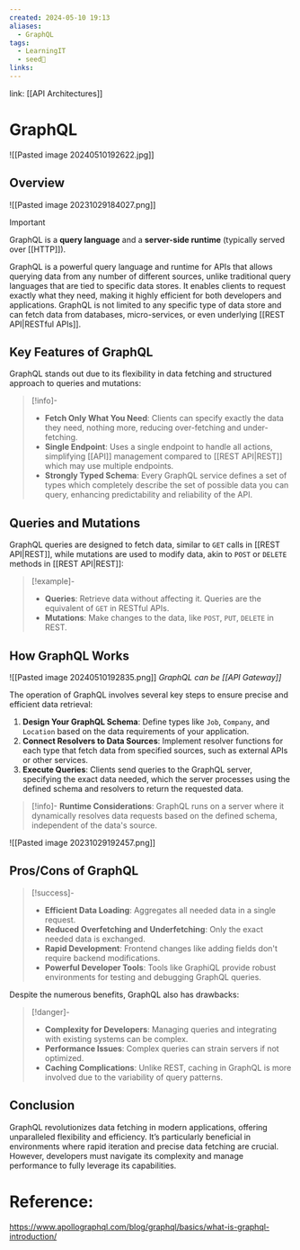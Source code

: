 ```yaml
---
created: 2024-05-10 19:13
aliases:
  - GraphQL
tags:
  - LearningIT
  - seed🌱
links:
---
```


link: [[API Architectures]]

# GraphQL
![[Pasted image 20240510192622.jpg]]
## Overview

![[Pasted image 20231029184027.png]]

> [!important] 
> GraphQL is a **query language** and a **server-side runtime** (typically served over [[HTTP]]).


GraphQL is a powerful query language and runtime for APIs that allows querying data from any number of different sources, unlike traditional query languages that are tied to specific data stores. It enables clients to request exactly what they need, making it highly efficient for both developers and applications. GraphQL is not limited to any specific type of data store and can fetch data from databases, micro-services, or even underlying [[REST API|RESTful APIs]].

## Key Features of GraphQL

GraphQL stands out due to its flexibility in data fetching and structured approach to queries and mutations:

> [!info]-
> - **Fetch Only What You Need**: Clients can specify exactly the data they need, nothing more, reducing over-fetching and under-fetching.
> - **Single Endpoint**: Uses a single endpoint to handle all actions, simplifying [[API]] management compared to [[REST API|REST]] which may use multiple endpoints.
> - **Strongly Typed Schema**: Every GraphQL service defines a set of types which completely describe the set of possible data you can query, enhancing predictability and reliability of the API.

## Queries and Mutations

GraphQL queries are designed to fetch data, similar to `GET` calls in [[REST API|REST]], while mutations are used to modify data, akin to `POST` or `DELETE` methods in [[REST API|REST]]:

> [!example]-
> - **Queries**: Retrieve data without affecting it. Queries are the equivalent of `GET` in RESTful APIs.
> - **Mutations**: Make changes to the data, like `POST`, `PUT`, `DELETE` in REST.

## How GraphQL Works

![[Pasted image 20240510192835.png]]
_GraphQL can be [[API Gateway]]_

The operation of GraphQL involves several key steps to ensure precise and efficient data retrieval:

1. **Design Your GraphQL Schema**: Define types like `Job`, `Company`, and `Location` based on the data requirements of your application.
2. **Connect Resolvers to Data Sources**: Implement resolver functions for each type that fetch data from specified sources, such as external APIs or other services.
3. **Execute Queries**: Clients send queries to the GraphQL server, specifying the exact data needed, which the server processes using the defined schema and resolvers to return the requested data.

> [!info]-
> **Runtime Considerations**: GraphQL runs on a server where it dynamically resolves data requests based on the defined schema, independent of the data's source.

![[Pasted image 20231029192457.png]]
## Pros/Cons of GraphQL

> [!success]-
> - **Efficient Data Loading**: Aggregates all needed data in a single request.
> - **Reduced Overfetching and Underfetching**: Only the exact needed data is exchanged.
> - **Rapid Development**: Frontend changes like adding fields don't require backend modifications.
> - **Powerful Developer Tools**: Tools like GraphiQL provide robust environments for testing and debugging GraphQL queries.

Despite the numerous benefits, GraphQL also has drawbacks:

> [!danger]-
> - **Complexity for Developers**: Managing queries and integrating with existing systems can be complex.
> - **Performance Issues**: Complex queries can strain servers if not optimized.
> - **Caching Complications**: Unlike REST, caching in GraphQL is more involved due to the variability of query patterns.

## Conclusion

GraphQL revolutionizes data fetching in modern applications, offering unparalleled flexibility and efficiency. It’s particularly beneficial in environments where rapid iteration and precise data fetching are crucial. However, developers must navigate its complexity and manage performance to fully leverage its capabilities.


# Reference:

https://www.apollographql.com/blog/graphql/basics/what-is-graphql-introduction/